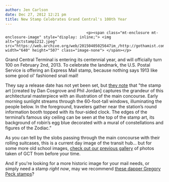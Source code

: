 ```yaml
---
author: Jen Carlson
date: Dec 27, 2012 12:21 pm
title: New Stamp Celebrates Grand Central's 100th Year
---
```


	
										<p><span class="mt-enclosure mt-enclosure-image" style="display: inline;"> <img alt="gctstamp1212.jpeg" src="https://web.archive.org/web/20150405025647im_/http://gothamist.com/attachments/arts_jen/gctstamp1212.jpeg" width="640" height="507" class="image-none"> </span></p>

<p>Grand Central Terminal is entering its centennial year, and will officially turn 100 on February 2nd, 2013. To celebrate the landmark, the U.S. Postal Service is offering an Express Mail stamp, because nothing says 1913 like some good ol&apos; fashioned snail mail! </p>

<p>They say a release date has not yet been set, but <a href="https://web.archive.org/web/20150405025647/http://beyondtheperf.com/2013-preview/#stamp-grand-central">they note</a> that &quot;the stamp art [created by Dan Cosgrove and Phil Jordan] captures the grandeur of this architectural masterpiece with an illustration of the main concourse. Early morning sunlight streams through the 60-foot-tall windows, illuminating the people below. In the foreground, travelers gather near the station&#x2019;s round information booth topped with its four-sided clock. The edges of the terminal&#x2019;s famous sky ceiling can be seen at the top of the stamp art, its background of robin&#x2019;s egg blue decorated with a mural of constellations and figures of the Zodiac.&quot; </p>

<p>As you can tell by the slobs passing through the main concourse with their rolling suitcases, this is a current day image of the transit hub... but for some more old school images, <a href="https://web.archive.org/web/20150405025647/http://gothamist.com/2012/10/16/14_photos_of_grand_central_from_bef.php#photo-1">check out our previous gallery</a> of photos taken of GCT from before your time.</p>

<p>And if you&apos;re looking for a more historic image for your mail needs, or simply need a stamp <em>right now</em>, may we recommend <a href="https://web.archive.org/web/20150405025647/http://instagram.com/p/Tt_q9KvYcH/">these dapper Gregory Peck stamps</a>?</p>					
										
									
				